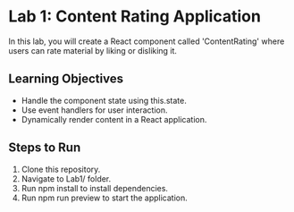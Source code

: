 # Lab 1: Content Rating Application

In this lab, you will create a React component called 'ContentRating' where users can rate material by liking or disliking it.

## Learning Objectives
- Handle the component state using this.state.
- Use event handlers for user interaction.
- Dynamically render content in a React application.

## Steps to Run
1. Clone this repository.
2. Navigate to Lab1/ folder.
3. Run npm install to install dependencies.
4. Run npm run preview to start the application.